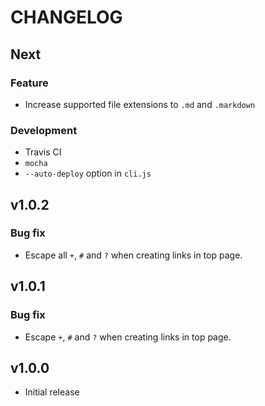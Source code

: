 # CHANGELOG

## Next

### Feature

- Increase supported file extensions to `.md` and `.markdown`

### Development

- Travis CI
- `mocha`
- `--auto-deploy` option in `cli.js`

## v1.0.2

### Bug fix

- Escape all `+`, `#` and `?` when creating links in top page.

## v1.0.1

### Bug fix

- Escape `+`, `#` and `?` when creating links in top page.

## v1.0.0

- Initial release
